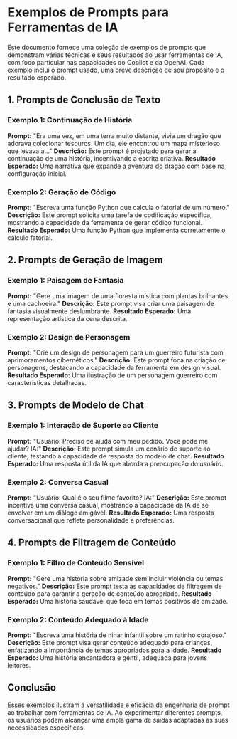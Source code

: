 # Exemplos de Prompts para Ferramentas de IA

Este documento fornece uma coleção de exemplos de prompts que demonstram várias técnicas e seus resultados ao usar ferramentas de IA, com foco particular nas capacidades do Copilot e da OpenAI. Cada exemplo inclui o prompt usado, uma breve descrição de seu propósito e o resultado esperado.

## 1. Prompts de Conclusão de Texto

### Exemplo 1: Continuação de História
**Prompt:** "Era uma vez, em uma terra muito distante, vivia um dragão que adorava colecionar tesouros. Um dia, ele encontrou um mapa misterioso que levava a..."
**Descrição:** Este prompt é projetado para gerar a continuação de uma história, incentivando a escrita criativa.
**Resultado Esperado:** Uma narrativa que expande a aventura do dragão com base na configuração inicial.

### Exemplo 2: Geração de Código
**Prompt:** "Escreva uma função Python que calcula o fatorial de um número."
**Descrição:** Este prompt solicita uma tarefa de codificação específica, mostrando a capacidade da ferramenta de gerar código funcional.
**Resultado Esperado:** Uma função Python que implementa corretamente o cálculo fatorial.

## 2. Prompts de Geração de Imagem

### Exemplo 1: Paisagem de Fantasia
**Prompt:** "Gere uma imagem de uma floresta mística com plantas brilhantes e uma cachoeira."
**Descrição:** Este prompt visa criar uma paisagem de fantasia visualmente deslumbrante.
**Resultado Esperado:** Uma representação artística da cena descrita.

### Exemplo 2: Design de Personagem
**Prompt:** "Crie um design de personagem para um guerreiro futurista com aprimoramentos cibernéticos."
**Descrição:** Este prompt foca na criação de personagens, destacando a capacidade da ferramenta em design visual.
**Resultado Esperado:** Uma ilustração de um personagem guerreiro com características detalhadas.

## 3. Prompts de Modelo de Chat

### Exemplo 1: Interação de Suporte ao Cliente
**Prompt:** "Usuário: Preciso de ajuda com meu pedido. Você pode me ajudar? IA:"
**Descrição:** Este prompt simula um cenário de suporte ao cliente, testando a capacidade de resposta do modelo de chat.
**Resultado Esperado:** Uma resposta útil da IA que aborda a preocupação do usuário.

### Exemplo 2: Conversa Casual
**Prompt:** "Usuário: Qual é o seu filme favorito? IA:"
**Descrição:** Este prompt incentiva uma conversa casual, mostrando a capacidade da IA de se envolver em um diálogo amigável.
**Resultado Esperado:** Uma resposta conversacional que reflete personalidade e preferências.

## 4. Prompts de Filtragem de Conteúdo

### Exemplo 1: Filtro de Conteúdo Sensível
**Prompt:** "Gere uma história sobre amizade sem incluir violência ou temas negativos."
**Descrição:** Este prompt testa as capacidades de filtragem de conteúdo para garantir a geração de conteúdo apropriado.
**Resultado Esperado:** Uma história saudável que foca em temas positivos de amizade.

### Exemplo 2: Conteúdo Adequado à Idade
**Prompt:** "Escreva uma história de ninar infantil sobre um ratinho corajoso."
**Descrição:** Este prompt visa gerar conteúdo adequado para crianças, enfatizando a importância de temas apropriados para a idade.
**Resultado Esperado:** Uma história encantadora e gentil, adequada para jovens leitores.

## Conclusão

Esses exemplos ilustram a versatilidade e eficácia da engenharia de prompt ao trabalhar com ferramentas de IA. Ao experimentar diferentes prompts, os usuários podem alcançar uma ampla gama de saídas adaptadas às suas necessidades específicas.